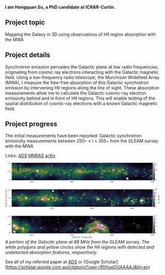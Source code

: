 **I am Hongquan Su, a PhD candidate at ICRAR-Curtin.**

## Project topic

Mapping the Galaxy in 3D using observations of HII region absorption with the MWA

## Project details

Synchrotron emission pervades the Galactic plane at low radio frequencies, originating from cosmic ray electrons interacting with the Galactic magnetic field. Using a low-frequency radio telescope, the Murchison Widefield Array (MWA), I measure the free-free absorption of this Galactic synchrotron emission by intervening HII regions along the line of sight. These absorption measurements allow me to calculate the Galactic cosmic-ray electron emissivity behind and in front of HII regions. This will enable testing of the spatial distribution of cosmic-ray electrons with a known Galactic magnetic field.

## Project progress

The initial measurements have been reported:
Galactic synchrotron emissivity measurements between 250◦ < l < 355◦ from the GLEAM survey with the MWA

Links:
[ADS](http://adsabs.harvard.edu/abs/2017MNRAS.465.3163S)
[MNRAS](https://academic.oup.com/mnras/article-abstract/465/3/3163/2544366/Galactic-synchrotron-emissivity-measurements)
[arXiv](https://arxiv.org/abs/1611.05446)

![Image](https://github.com/HongquanSu/hongquansu.github.io/blob/master/GP_img_three.png?raw=true)
*A portion of the Galactic plane at 88 MHz from the GLEAM survey. The white polygons and yellow circles show the HII regions with detected and undetected absorption features, respectively.*

See all of my referred paper at   [ADS](http://adsabs.harvard.edu/cgi-bin/nph-abs_connect?library&libname=AllRef&libid=5837ecede4)   or    [Google Scholar] (https://scholar.google.com.au/citations?user=95HueOUAAAAJ&hl=en)

